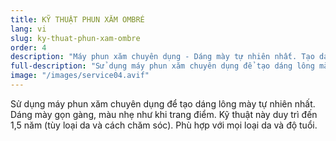 ```yaml
---
title: KỸ THUẬT PHUN XĂM OMBRÉ
lang: vi
slug: ky-thuat-phun-xam-ombre
order: 4
description: "Máy phun xăm chuyên dụng - Dáng mày tự nhiên nhất. Tạo dáng mày gọn gàng, màu nhẹ như trang điểm."
full-description: "Sử dụng máy phun xăm chuyên dụng để tạo dáng lông mày tự nhiên nhất. Dáng mày gọn gàng, màu nhẹ như khi trang điểm. Kỹ thuật này duy trì đến 1,5 năm (tùy loại da và cách chăm sóc). Phù hợp với mọi loại da và độ tuổi."
image: "/images/service04.avif"
---
```

Sử dụng máy phun xăm chuyên dụng để tạo dáng lông mày tự nhiên nhất. Dáng mày gọn gàng, màu nhẹ như khi trang điểm. Kỹ thuật này duy trì đến 1,5 năm (tùy loại da và cách chăm sóc). Phù hợp với mọi loại da và độ tuổi.